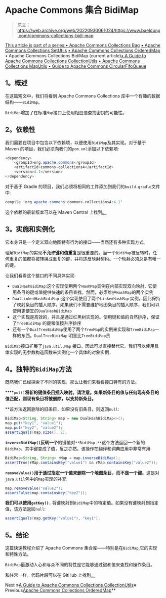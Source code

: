 # Apache Commons 集合 BidiMap

> 原文：<https://web.archive.org/web/20220930061024/https://www.baeldung.com/commons-collections-bidi-map>

[This article is part of a series:](javascript:void(0);)[• Apache Commons Collections Bag](/web/20220701022749/https://www.baeldung.com/apache-commons-bag)
[• Apache Commons Collections SetUtils](/web/20220701022749/https://www.baeldung.com/apache-commons-setutils)
[• Apache Commons Collections OrderedMap](/web/20220701022749/https://www.baeldung.com/apache-commons-ordered-map)
• Apache Commons Collections BidiMap (current article)[• A Guide to Apache Commons Collections CollectionUtils](/web/20220701022749/https://www.baeldung.com/apache-commons-collection-utils)
[• Apache Commons Collections MapUtils](/web/20220701022749/https://www.baeldung.com/apache-commons-map-utils)
[• Guide to Apache Commons CircularFifoQueue](/web/20220701022749/https://www.baeldung.com/commons-circular-fifo-queue)

## 1。概述

在这篇短文中，我们将看到 Apache Commons Collections 库中一个有趣的数据结构——`BidiMap`。

`BidiMap`增加了在标准`Map`接口上使用相应值查找密钥的可能性。

## 2。依赖性

我们需要在项目中包含以下依赖项，以便使用`BidiMap`及其实现。对于基于 Maven 的项目，我们必须向我们的`pom.xml`添加以下依赖项:

```java
<dependency>
    <groupId>org.apache.commons</groupId>
    <artifactId>commons-collections4</artifactId>
    <version>4.1</version>
</dependency>
```

对于基于 Gradle 的项目，我们必须将相同的工件添加到我们的`build.gradle`文件中:

```java
compile 'org.apache.commons:commons-collections4:4.1'
```

这个依赖的最新版本可以在 Maven Central 上找到[。](https://web.archive.org/web/20220701022749/https://search.maven.org/classic/#search%7Cga%7C1%7Cg%3A%22org.apache.commons%22%20AND%20a%3A%22commons-collections4%22)

## 3。实施和实例化

它本身只是一个定义双向地图特有行为的接口——当然还有多种实现方式。

理解`BidiMap`的实现**不允许键和值重复**是很重要的。当一个`BidiMap`被反转时，任何重复的值都将被转换成重复的键，并将违反映射契约。一个映射必须总是有唯一的键。

让我们看看这个接口的不同具体实现:

*   `DualHashBidiMap`:这个实现使用两个`HashMap`实例在内部实现双向映射`.` 它使用条目的键或值提供快速的条目查找。然而，必须维护`HashMap`的两个实例
*   `DualLinkedHashBidiMap:`这个实现使用了两个`LinkedHashMap` 实例，因此保持了映射条目的插入顺序。如果我们不需要维护地图条目的插入顺序，我们可以使用更便宜的`DualHashBidiMap`
*   这个实现是高效的，并且是通过红黑树实现的。使用键和值的自然排序，保证了`TreeBidiMap` 的键和值按升序排序
*   还有一个`DualTreeBidiMap`使用了两个`TreeMap`的实例来实现和`TreeBidiMap`一样的东西。`DualTreeBidiMap` 明显比`TreeBidiMap`贵

`BidiMap`接口扩展了`java.util.Map` 接口，因此可以直接替代它。我们可以使用具体实现的无参数构造函数来实例化一个具体的对象实例`.`

## 4。独特的`BidiMap`方法

既然我们已经探索了不同的实现，那么让我们来看看接口特有的方法。

****`put()`****将新的键值条目插入映射**。请注意，如果新条目的值与任何现有条目的值匹配，则现有条目将被删除，以支持新条目。**

 **该方法返回删除的旧条目，如果没有旧条目，则返回`null`:

```java
BidiMap<String, String> map = new DualHashBidiMap<>();
map.put("key1", "value1");
map.put("key2", "value2");
assertEquals(map.size(), 2);
```

**`inverseBidiMap()`反转一个**的键值对`**BidiMap.**`这个方法返回一个新的`BidiMap`，其中键变成了值，反之亦然。该操作在翻译和词典应用中非常有用:

```java
BidiMap<String, String> rMap = map.inverseBidiMap();
assertTrue(rMap.containsKey("value1") && rMap.containsKey("value2"));
```

**`removeValue()`用于通过指定一个值来删除一个地图条目，而不是一个键**。这是对`java.util`包中的`Map`实现的补充:

```java
map.removeValue("value2");
assertFalse(map.containsKey("key2"));
```

**我们可以使用`getKey().`** 将键映射到`BidiMap`中的特定值。如果没有键映射到指定值，该方法返回`null`:

```java
assertEquals(map.getKey("value1"), "key1");
```

## 5。结论

这篇快速教程介绍了 Apache Commons 集合库——特别是在`BidiMap`,它的实现和特殊方法。

`BidiMap`最激动人心和与众不同的特性是它能够通过键和值来查找和操作条目。

和往常一样，代码片段可以在 GitHub 上找到[。](https://web.archive.org/web/20220701022749/https://github.com/eugenp/tutorials/tree/master/libraries-apache-commons-collections)

Next **»**[A Guide to Apache Commons Collections CollectionUtils](/web/20220701022749/https://www.baeldung.com/apache-commons-collection-utils)**«** Previous[Apache Commons Collections OrderedMap](/web/20220701022749/https://www.baeldung.com/apache-commons-ordered-map)**